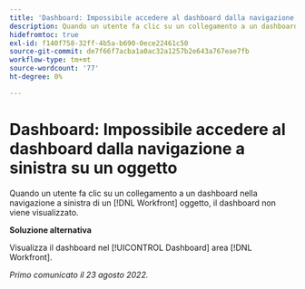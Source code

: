 ```yaml
---
title: 'Dashboard: Impossibile accedere al dashboard dalla navigazione a sinistra su un oggetto"'
description: Quando un utente fa clic su un collegamento a un dashboard nella navigazione a sinistra di un [!DNL Workfront] oggetto, il dashboard non viene visualizzato.
hidefromtoc: true
exl-id: f140f758-32ff-4b5a-b690-0ece22461c50
source-git-commit: de7f66f7acba1a0ac32a1257b2e643a767eae7fb
workflow-type: tm+mt
source-wordcount: '77'
ht-degree: 0%

---
```


# Dashboard: Impossibile accedere al dashboard dalla navigazione a sinistra su un oggetto

Quando un utente fa clic su un collegamento a un dashboard nella navigazione a sinistra di un [!DNL Workfront] oggetto, il dashboard non viene visualizzato.

**Soluzione alternativa**

Visualizza il dashboard nel [!UICONTROL Dashboard] area [!DNL Workfront].

_Primo comunicato il 23 agosto 2022._
